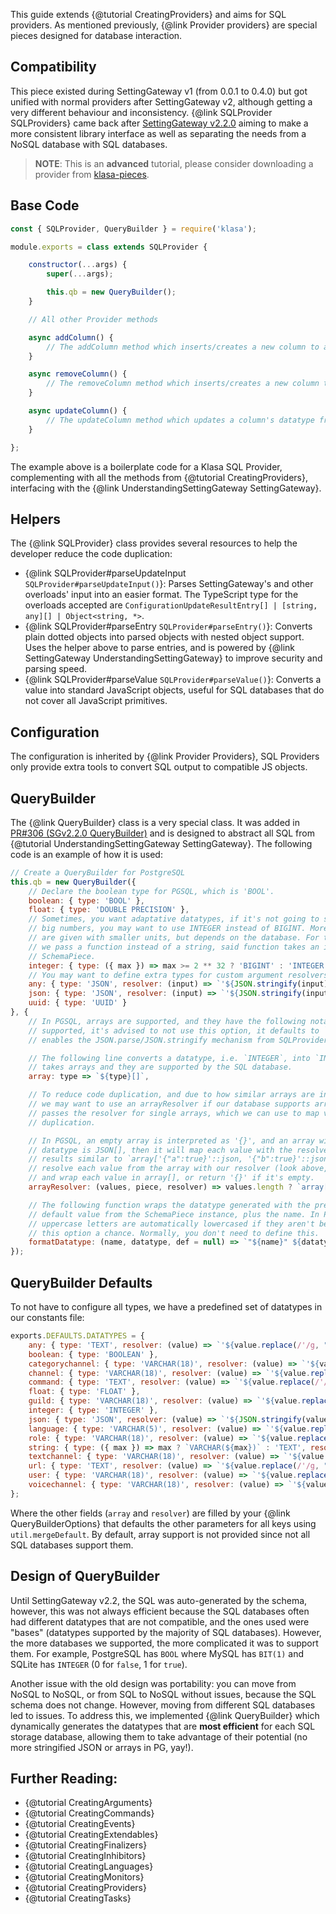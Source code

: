 This guide extends {@tutorial CreatingProviders} and aims for SQL providers. As mentioned previously, {@link Provider providers} are special pieces designed for database interaction.

## Compatibility

This piece existed during SettingGateway v1 (from 0.0.1 to 0.4.0) but got unified with normal providers after SettingGateway v2, although getting a very different behaviour and inconsistency. {@link SQLProvider SQLProviders} came back after [SettingGateway v2.2.0](https://github.com/dirigeants/klasa/pull/284) aiming to make a more consistent library interface as well as separating the needs from a NoSQL database with SQL databases.

> **NOTE**: This is an **advanced** tutorial, please consider downloading a provider from [klasa-pieces](https://github.com/dirigeants/klasa-pieces/tree/master/providers).

## Base Code

```javascript
const { SQLProvider, QueryBuilder } = require('klasa');

module.exports = class extends SQLProvider {

	constructor(...args) {
		super(...args);

		this.qb = new QueryBuilder();
	}

	// All other Provider methods

	async addColumn() {
		// The addColumn method which inserts/creates a new column to a table from the database.
	}

	async removeColumn() {
		// The removeColumn method which inserts/creates a new column to a table from the database.
	}

	async updateColumn() {
		// The updateColumn method which updates a column's datatype from a table from the database.
	}

};
```

The example above is a boilerplate code for a Klasa SQL Provider, complementing with all the methods from {@tutorial CreatingProviders}, interfacing with the {@link UnderstandingSettingGateway SettingGateway}.

## Helpers

The {@link SQLProvider} class provides several resources to help the developer reduce the code duplication:

- {@link SQLProvider#parseUpdateInput `SQLProvider#parseUpdateInput()`}: Parses SettingGateway's and other overloads' input into an easier format. The TypeScript type for the overloads accepted are `ConfigurationUpdateResultEntry[] | [string, any][] | Object<string, *>`.
- {@link SQLProvider#parseEntry `SQLProvider#parseEntry()`}: Converts plain dotted objects into parsed objects with nested object support. Uses the helper above to parse entries, and is powered by {@link SettingGateway UnderstandingSettingGateway} to improve security and parsing speed.
- {@link SQLProvider#parseValue `SQLProvider#parseValue()`}: Converts a value into standard JavaScript objects, useful for SQL databases that do not cover all JavaScript primitives.

## Configuration

The configuration is inherited by {@link Provider Providers}, SQL Providers only provide extra tools to convert SQL output to compatible JS objects.

## QueryBuilder

The {@link QueryBuilder} class is a very special class. It was added in [PR#306 (SGv2.2.0 QueryBuilder)](https://github.com/dirigeants/klasa/pull/306) and is designed to abstract all SQL from {@tutorial UnderstandingSettingGateway SettingGateway}. The following code is an example of how it is used:

```javascript
// Create a QueryBuilder for PostgreSQL
this.qb = new QueryBuilder({
	// Declare the boolean type for PGSQL, which is 'BOOL'.
	boolean: { type: 'BOOL' },
	float: { type: 'DOUBLE PRECISION' },
	// Sometimes, you want adaptative datatypes, if it's not going to store
	// big numbers, you may want to use INTEGER instead of BIGINT. More options
	// are given with smaller units, but depends on the database. For this case,
	// we pass a function instead of a string, said function takes an instance of
	// SchemaPiece.
	integer: { type: ({ max }) => max >= 2 ** 32 ? 'BIGINT' : 'INTEGER' },
	// You may want to define extra types for custom argument resolvers.
	any: { type: 'JSON', resolver: (input) => `'${JSON.stringify(input)}'::json` },
	json: { type: 'JSON', resolver: (input) => `'${JSON.stringify(input)}'::json` },
	uuid: { type: 'UUID' }
}, {
	// In PGSQL, arrays are supported, and they have the following notation. If it's not
	// supported, it's advised to not use this option, it defaults to `() => 'TEXT'`, which
	// enables the JSON.parse/JSON.stringify mechanism from SQLProvider.

	// The following line converts a datatype, i.e. `INTEGER`, into `INTEGER[]` when the SchemaPiece
	// takes arrays and they are supported by the SQL database.
	array: type => `${type}[]`,

	// To reduce code duplication, and due to how similar arrays are in the same database,
	// we may want to use an arrayResolver if our database supports arrays. This method also
	// passes the resolver for single arrays, which we can use to map values while reducing code
	// duplication.

	// In PGSQL, an empty array is interpreted as '{}', and an array with elements, for example, the
	// datatype is JSON[], then it will map each value with the resolver and wrap them in array[], making
	// results similar to `array['{"a":true}'::json, '{"b":true}'::json]`, which is valid. Therefore, we
	// resolve each value from the array with our resolver (look above, we have set up the resolver for json/any)
	// and wrap each value in array[], or return '{}' if it's empty.
	arrayResolver: (values, piece, resolver) => values.length ? `array[${values.map(value => resolver(value, piece)).join(', ')}]` : "'{}'",

	// The following function wraps the datatype generated with the previous options and the
	// default value from the SchemaPiece instance, plus the name. In PGSQL, names that have
	// uppercase letters are automatically lowercased if they aren't between quotes, giving
	// this option a chance. Normally, you don't need to define this.
	formatDatatype: (name, datatype, def = null) => `"${name}" ${datatype}${def !== null ? ` NOT NULL DEFAULT ${def}` : ''}`
});
```

## QueryBuilder Defaults

To not have to configure all types, we have a predefined set of datatypes in our constants file:

```javascript
exports.DEFAULTS.DATATYPES = {
	any: { type: 'TEXT', resolver: (value) => `'${value.replace(/'/g, "''")}'` },
	boolean: { type: 'BOOLEAN' },
	categorychannel: { type: 'VARCHAR(18)', resolver: (value) => `'${value.replace(/'/g, "''")}'` },
	channel: { type: 'VARCHAR(18)', resolver: (value) => `'${value.replace(/'/g, "''")}'` },
	command: { type: 'TEXT', resolver: (value) => `'${value.replace(/'/g, "''")}'` },
	float: { type: 'FLOAT' },
	guild: { type: 'VARCHAR(18)', resolver: (value) => `'${value.replace(/'/g, "''")}'` },
	integer: { type: 'INTEGER' },
	json: { type: 'JSON', resolver: (value) => `'${JSON.stringify(value).replace(/'/g, "''")}'` },
	language: { type: 'VARCHAR(5)', resolver: (value) => `'${value.replace(/'/g, "''")}'` },
	role: { type: 'VARCHAR(18)', resolver: (value) => `'${value.replace(/'/g, "''")}'` },
	string: { type: ({ max }) => max ? `VARCHAR(${max})` : 'TEXT', resolver: (value) => `'${value.replace(/'/g, "''")}'` },
	textchannel: { type: 'VARCHAR(18)', resolver: (value) => `'${value.replace(/'/g, "''")}'` },
	url: { type: 'TEXT', resolver: (value) => `'${value.replace(/'/g, "''")}'` },
	user: { type: 'VARCHAR(18)', resolver: (value) => `'${value.replace(/'/g, "''")}'` },
	voicechannel: { type: 'VARCHAR(18)', resolver: (value) => `'${value.replace(/'/g, "''")}'` }
};
```

Where the other fields (`array` and `resolver`) are filled by your {@link QueryBuilderOptions} that defaults the other parameters for all keys using `util.mergeDefault`. By default, array support is not provided since not all SQL databases support them.

## Design of QueryBuilder

Until SettingGateway v2.2, the SQL was auto-generated by the schema, however, this was not always efficient because the SQL databases often had different datatypes that are not compatible, and the ones used were "bases" (datatypes supported by the majority of SQL databases). However, the more databases we supported, the more complicated it was to support them. For example, PostgreSQL has `BOOL` where MySQL has `BIT(1)` and SQLite has `INTEGER` (0 for `false`, 1 for `true`).

Another issue with the old design was portability: you can move from NoSQL to NoSQL, or from SQL to NoSQL without issues, because the SQL schema does not change. However, moving from different SQL databases led to issues. To address this, we implemented {@link QueryBuilder} which dynamically generates the datatypes that are **most efficient** for each SQL storage database, allowing them to take advantage of their potential (no more stringified JSON or arrays in PG, yay!).

## Further Reading:

- {@tutorial CreatingArguments}
- {@tutorial CreatingCommands}
- {@tutorial CreatingEvents}
- {@tutorial CreatingExtendables}
- {@tutorial CreatingFinalizers}
- {@tutorial CreatingInhibitors}
- {@tutorial CreatingLanguages}
- {@tutorial CreatingMonitors}
- {@tutorial CreatingProviders}
- {@tutorial CreatingTasks}
